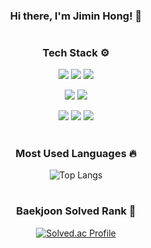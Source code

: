 <div align="center">
  
  ### Hi there, I'm Jimin Hong! 👋
  
  #
  
  ### Tech Stack ⚙
  
  <img src="https://img.shields.io/badge/Python-3776AB?style=for-the-badge&logo=Python&logoColor=white"><nobr/>
  <img src="https://img.shields.io/badge/C++-00599C?style=for-the-badge&logo=C%2B%2B&logoColor=white"><nobr/>
  <img src="https://img.shields.io/badge/JavaScript-F7DF1E?style=for-the-badge&logo=JavaScript&logoColor=white">

  <img src="https://img.shields.io/badge/React-61DAFB?style=for-the-badge&logo=React&logoColor=white"><nobr/>
  <img src="https://img.shields.io/badge/Django-092E20?style=for-the-badge&logo=Django&logoColor=white">

  <img src="https://img.shields.io/badge/Firebase-FFCA28?style=for-the-badge&logo=Firebase&logoColor=white"><nobr/>
  <img src="https://img.shields.io/badge/Docker-2496ED?style=for-the-badge&logo=Docker&logoColor=white"><nobr/>
  <img src="https://img.shields.io/badge/Git-F05032?style=for-the-badge&logo=Git&logoColor=white">
  
  #
  
  ### Most Used Languages 🔥
  
  ![Top Langs](https://github-readme-stats.vercel.app/api/top-langs/?username=jm3789&layout=compact&theme=cobalt)
  
  #
  
  ### Baekjoon Solved Rank 🏅
  [![Solved.ac Profile](http://mazassumnida.wtf/api/generate_badge?boj=jm03090)](https://solved.ac/jm03090)
</div>
